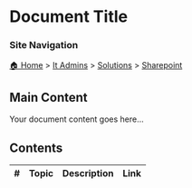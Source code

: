 <!-- description: Documentation about Document Title for Your Organization. -->

# Document Title

### Site Navigation
[🏠 Home](../../../README.md) > [It Admins](../../README.md) > [Solutions](../README.md) > [Sharepoint](README.md)

## Main Content
Your document content goes here...

## Contents

| **#** | **Topic** | **Description** | **Link** |
|---|---|---|---|